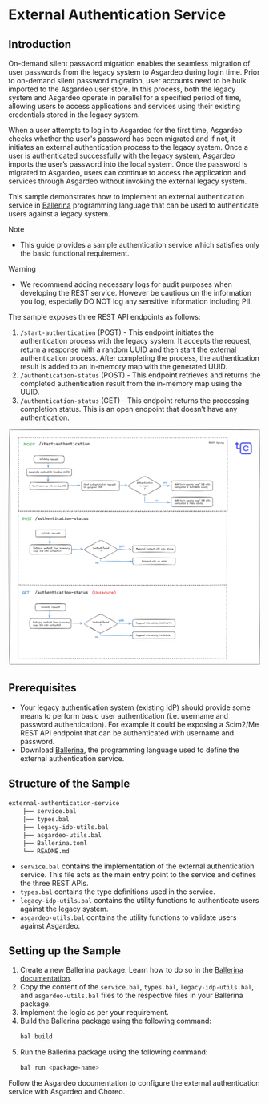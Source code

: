 # External Authentication Service

## Introduction

On-demand silent password migration enables the seamless migration of user passwords from the legacy system to Asgardeo during login time. Prior to on-demand silent password migration, user accounts need to be bulk imported to the Asgardeo user store. In this process, both the legacy system and Asgardeo operate in parallel for a specified period of time, allowing users to access applications and services using their existing credentials stored in the legacy system.

When a user attempts to log in to Asgardeo for the first time, Asgardeo checks whether the user's password has been migrated and if not, it initiates an external authentication process to the legacy system. Once a user is authenticated successfully with the legacy system, Asgardeo imports the user’s password into the local system. Once the password is migrated to Asgardeo, users can continue to access the application and services through Asgardeo without invoking the external legacy system.

This sample demonstrates how to implement an external authentication service in [Ballerina](https://ballerina.io/learn/get-started/) programming language that can be used to authenticate users against a legacy system.

> [!NOTE]
> - This guide provides a sample authentication service which satisfies only the basic functional requirement.

> [!WARNING]
> - We recommend adding necessary logs for audit purposes when developing the REST service. However be cautious on the information you log, especially DO NOT log any sensitive information including PII.

The sample exposes three REST API endpoints as follows:
1. `/start-authentication` (POST) - This endpoint initiates the authentication process with the legacy system. 
    It accepts the request, return a response with a random UUID and then start the external 
    authentication process. After completing the process, the authentication result is added to an in-memory 
    map with the generated UUID.
2. `/authentication-status` (POST) - This endpoint retrieves and returns the completed authentication result 
    from the in-memory map using the UUID.
3. `/authentication-status` (GET) - This endpoint returns the processing completion status. This is an open endpoint that doesn’t have any authentication.

![External authentication service structure](resources/images/external_authentication-choreo-service.png)

## Prerequisites

- Your legacy authentication system (existing IdP) should provide some means to perform basic user authentication (i.e. username and password authentication). For example it could be exposing a Scim2/Me REST API endpoint that can be authenticated with username and password.
- Download [Ballerina](https://ballerina.io/downloads/), the programming language used to define the external authentication service.

## Structure of the Sample

```
external-authentication-service
    ├── service.bal
    |── types.bal
    ├── legacy-idp-utils.bal
    ├── asgardeo-utils.bal
    ├── Ballerina.toml
    └── README.md
```

- `service.bal` contains the implementation of the external authentication service. This file acts as the main entry point to the service and defines the three REST APIs.
- `types.bal` contains the type definitions used in the service.
- `legacy-idp-utils.bal` contains the utility functions to authenticate users against the legacy system.
- `asgardeo-utils.bal` contains the utility functions to validate users against Asgardeo.

## Setting up the Sample

1. Create a new Ballerina package. Learn how to do so in the [Ballerina documentation](https://ballerina.io/learn/get-started/).
2. Copy the content of the `service.bal`, `types.bal`, `legacy-idp-utils.bal`, and `asgardeo-utils.bal` files to the respective files in your Ballerina package.
3. Implement the logic as per your requirement.
4. Build the Ballerina package using the following command:
    ```bash
    bal build
    ```
5. Run the Ballerina package using the following command:
    ```bash
    bal run <package-name>
    ```

Follow the Asgardeo documentation to configure the external authentication service with Asgardeo and Choreo.
